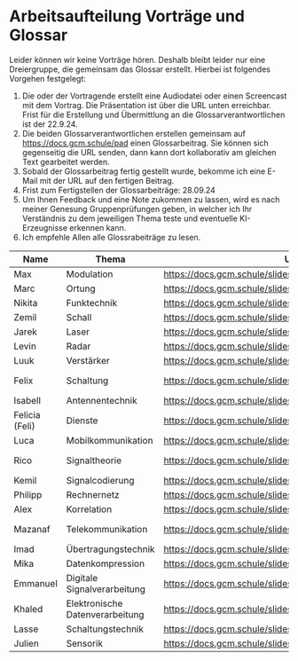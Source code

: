 Arbeitsaufteilung Vorträge und Glossar
========================================

Leider können wir keine Vorträge hören. Deshalb bleibt leider nur eine Dreiergruppe, die gemeinsam das Glossar erstellt. Hierbei ist folgendes Vorgehen festgelegt:

1. Die oder der Vortragende erstellt eine Audiodatei oder einen Screencast mit dem Vortrag. Die Präsentation ist über die URL unten erreichbar. Frist für die Erstellung und Übermittlung an die Glossarverantwortlichen ist der 22.9.24.
2. Die beiden Glossarverantwortlichen erstellen gemeinsam auf https://docs.gcm.schule/pad einen Glossarbeitrag. Sie können sich gegenseitig die URL senden, dann kann dort kollaborativ am gleichen Text gearbeitet werden.
3. Sobald der Glossarbeitrag fertig gestellt wurde, bekomme ich eine E-Mail mit der URL auf den fertigen Beitrag.
4. Frist zum Fertigstellen der Glossarbeiträge: 28.09.24
5. Um Ihnen Feedback und eine Note zukommen zu lassen, wird es nach meiner Genesung Gruppenprüfungen geben, in welcher ich Ihr Verständnis zu dem jeweiligen Thema teste und eventuelle KI-Erzeugnisse erkennen kann.
6. Ich empfehle Allen alle Glossrabeiträge zu lesen.


| Name           | Thema                           | URL                                                   | Glossar 1                       | Glossar 2                       |
|----------------|---------------------------------|-------------------------------------------------------|---------------------------------|---------------------------------|
| Max            | Modulation                      | https://docs.gcm.schule/slides/#/vUTBpe_NdOsh8f1KBuV/ | Schall                          | Mobilkommunikation              |
| Marc           | Ortung                          | https://docs.gcm.schule/slides/#/N9WZwO_PP2U2Oy1HhdO/ | Ortung                          | Laser                           |
| Nikita         | Funktechnik                     | https://docs.gcm.schule/slides/#/r-r-lB_d-qEZ8LudPbV/ | Modulation                      | Schaltung                       |
| Zemil          | Schall                          | https://docs.gcm.schule/slides/#/AGd8EL_IlZhgdjqoYP6/ | Verstärker                      | Antennentechnik                 |
| Jarek          | Laser                           | https://docs.gcm.schule/slides/#/h6T-DP_88o6hfiUn1TI/ | Funktechnik                     | Signaltheorie                   |
| Levin          | Radar                           | https://docs.gcm.schule/slides/#/fB2OPW_mqXH30FUrOkJ/ | Dienste                         | Telekommunikation               |
| Luuk           | Verstärker                      | https://docs.gcm.schule/slides/#/Rt00kP_mN9oVipxZkbF/ | Signalcodierung                 | Rechnernetz                     |
| Felix          | Schaltung                       | https://docs.gcm.schule/slides/#/k5sF3l_mUV5nOnZV-4t/ | Signaltheorie                   | Elektronische Datenverarbeitung |
| Isabell        | Antennentechnik                 | https://docs.gcm.schule/slides/#/8Gqxig_Y7wI4gMdSwfu/ | Korrelation                     | Schall                          |
| Felicia (Feli) | Dienste                         | https://docs.gcm.schule/slides/#/uNfiJu_iYpd7go2h2IK/ | Rechnernetz                     | Digitale Signalverarbeitung     |
| Luca           | Mobilkommunikation              | https://docs.gcm.schule/slides/#/9ccSEs_le8crbIlp0RM/ | Datenkompression                | Verstärker                      |
| Rico           | Signaltheorie                   | https://docs.gcm.schule/slides/#/OzQmFU_QEp8Pu0JqECF/ | Digitale Signalverarbeitung     | Ortung                          |
| Kemil          | Signalcodierung                 | https://docs.gcm.schule/slides/#/RwQFXb_Mig-qU3aU3WU/ | Sensorik                        | Radar                           |
| Philipp        | Rechnernetz                     | https://docs.gcm.schule/slides/#/9Xu9lt_PU-PRJr3yWfM/ | Übertragungstechnik             | Sensorik                        |
| Alex           | Korrelation                     | https://docs.gcm.schule/slides/#/9XK1Tf_dm1X0ZJGK0mC/ | Laser                           | Datenkompression                |
| Mazanaf        | Telekommunikation               | https://docs.gcm.schule/slides/#/NgjEbR_Oo7FFkrJSpSS/ | Elektronische Datenverarbeitung | Schaltungstechnik               |
| Imad           | Übertragungstechnik             | https://docs.gcm.schule/slides/#/4IKOYW_Yk20V4Vxp9ke/ | Schaltung                       | Korrelation                     |
| Mika           | Datenkompression                | https://docs.gcm.schule/slides/#/a634jA_azPfF6vxaz09/ | Mobilkommunikation              | Dienste                         |
| Emmanuel       | Digitale Signalverarbeitung     | https://docs.gcm.schule/slides/#/uw7DSw_5ZrpRqvziQF0/ | Telekommunikation               | Übertragungstechnik             |
| Khaled         | Elektronische Datenverarbeitung | https://docs.gcm.schule/slides/#/byTBJP_8CAg-p5H-7rs/ | Schaltungstechnik               | Modulation                      |
| Lasse          | Schaltungstechnik               | https://docs.gcm.schule/slides/#/Gmxg-b_4LuWLWK1drGI/ | Antennentechnik                 | Funktechnik                     |
| Julien         | Sensorik                        | https://docs.gcm.schule/slides/#/BN3INO_QrnuF-igBpAw/ | Radar                           | Signalcodierung                 |
